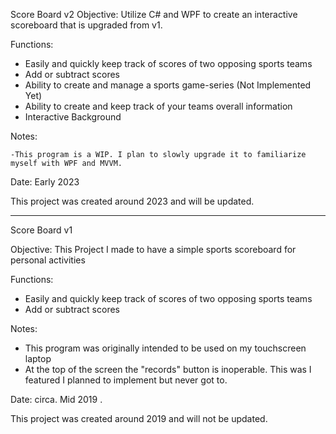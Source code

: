 Score Board v2
Objective:
Utilize C# and WPF to create an interactive scoreboard that is upgraded from v1.

Functions:
   - Easily and quickly keep track of scores of two opposing sports teams
   - Add or subtract scores
   - Ability to create and manage a sports game-series (Not Implemented Yet)
   - Ability to create and keep track of your teams overall information
   - Interactive Background

Notes:

	-This program is a WIP. I plan to slowly upgrade it to familiarize myself with WPF and MVVM.

Date:
Early 2023

This project was created around 2023 and will be updated.




------------------------------------------------------------------------------------------------------------


Score Board v1

Objective:
This Project I made to have a simple sports scoreboard for personal activities

Functions:
   - Easily and quickly keep track of scores of two opposing sports teams
   - Add or subtract scores

Notes:
- This program was originally intended to be used on my touchscreen laptop
- At the top of the screen the "records" button is inoperable. This was I featured I planned to implement but never got to.

Date:
circa. Mid 2019 .

This project was created around 2019 and will not be updated.
